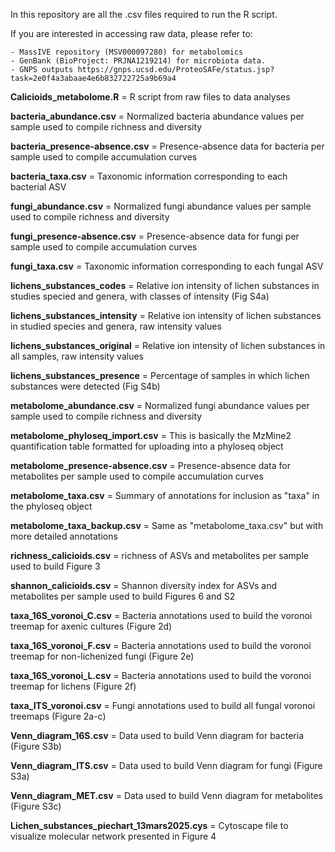 In this repository are all the .csv files required to run the R script.

If you are interested in accessing raw data, please refer to:

    - MassIVE repository (MSV000097280) for metabolomics
    - GenBank (BioProject: PRJNA1219214) for microbiota data.
    - GNPS outputs https://gnps.ucsd.edu/ProteoSAFe/status.jsp?task=2e0f4a3abaae4e6b832722725a9b69a4

**Calicioids_metabolome.R** = R script from raw files to data analyses

**bacteria_abundance.csv** = Normalized bacteria abundance values per sample used to compile richness and diversity

**bacteria_presence-absence.csv** = Presence-absence data for bacteria per sample used to compile accumulation curves

**bacteria_taxa.csv** = Taxonomic information corresponding to each bacterial ASV

**fungi_abundance.csv** = Normalized fungi abundance values per sample used to compile richness and diversity

**fungi_presence-absence.csv** = Presence-absence data for fungi per sample used to compile accumulation curves

**fungi_taxa.csv** = Taxonomic information corresponding to each fungal ASV

**lichens_substances_codes** = Relative ion intensity of lichen substances in studies specied and genera, with classes of intensity (Fig S4a)

**lichens_substances_intensity** = Relative ion intensity of lichen substances in studied species and genera, raw intensity values

**lichens_substances_original** = Relative ion intensity of lichen substances in all samples, raw intensity values

**lichens_substances_presence** = Percentage of samples in which lichen substances were detected (Fig S4b)

**metabolome_abundance.csv** = Normalized fungi abundance values per sample used to compile richness and diversity

**metabolome_phyloseq_import.csv** = This is basically the MzMine2 quantification table formatted for uploading into a phyloseq object

**metabolome_presence-absence.csv** = Presence-absence data for metabolites per sample used to compile accumulation curves

**metabolome_taxa.csv** = Summary of annotations for inclusion as "taxa" in the phyloseq object

**metabolome_taxa_backup.csv** = Same as "metabolome_taxa.csv" but with more detailed annotations

**richness_calicioids.csv** = richness of ASVs and metabolites per sample used to build Figure 3

**shannon_calicioids.csv** = Shannon diversity index for ASVs and metabolites per sample used to build Figures 6 and S2

**taxa_16S_voronoi_C.csv** = Bacteria annotations used to build the voronoi treemap for axenic cultures (Figure 2d)

**taxa_16S_voronoi_F.csv** = Bacteria annotations used to build the voronoi treemap for non-lichenized fungi (Figure 2e)

**taxa_16S_voronoi_L.csv** = Bacteria annotations used to build the voronoi treemap for lichens (Figure 2f)

**taxa_ITS_voronoi.csv** = Fungi annotations used to build all fungal voronoi treemaps (Figure 2a-c)

**Venn_diagram_16S.csv** = Data used to build Venn diagram for bacteria (Figure S3b)

**Venn_diagram_ITS.csv** = Data used to build Venn diagram for fungi (Figure S3a)

**Venn_diagram_MET.csv** = Data used to build Venn diagram for metabolites (Figure S3c)

**Lichen_substances_piechart_13mars2025.cys** = Cytoscape file to visualize molecular network presented in Figure 4






